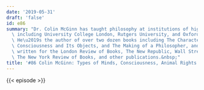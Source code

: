 ```yaml
---
date: '2019-05-31'
draft: 'false'
id: e86
summary: "Dr. Colin McGinn has taught philosophy at institutions of higher learning\
  \ including University College London, Rutgers University, and Oxford University.\
  \ He\u2019s the author of over two dozen books including The Character of Mind,\
  \ Consciousness and Its Objects, and The Making of a Philosopher, and he has also\
  \ written for the London Review of Books, The New Republic, Wall Street Journal,\
  \ The New York Review of Books, and other publications.&nbsp;"
title: '#86 Colin McGinn: Types of Minds, Consciousness, Animal Rights'
---
```

{{< episode >}}
